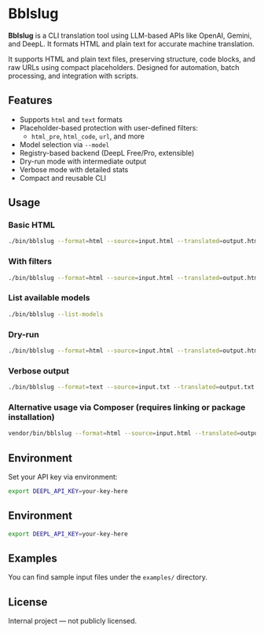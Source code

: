 # Bblslug

**Bblslug** is a CLI translation tool using LLM-based APIs like OpenAI, Gemini, and DeepL. It formats HTML and plain text for accurate machine translation.

It supports HTML and plain text files, preserving structure, code blocks, and raw URLs using compact placeholders. Designed for automation, batch processing, and integration with scripts.

## Features

- Supports `html` and `text` formats
- Placeholder-based protection with user-defined filters:
  - `html_pre`, `html_code`, `url`, and more
- Model selection via `--model`
- Registry-based backend (DeepL Free/Pro, extensible)
- Dry-run mode with intermediate output
- Verbose mode with detailed stats
- Compact and reusable CLI

## Usage

### Basic HTML

```bash
./bin/bblslug --format=html --source=input.html --translated=output.html
```

### With filters

```bash
./bin/bblslug --format=html --source=input.html --translated=output.html --filters=url,html_pre
```

### List available models

```bash
./bin/bblslug --list-models
```

### Dry-run

```bash
./bin/bblslug --format=html --source=input.html --translated=output.html --dry-run
```

### Verbose output

```bash
./bin/bblslug --format=text --source=input.txt --translated=output.txt --verbose
```

### Alternative usage via Composer (requires linking or package installation)

```bash
vendor/bin/bblslug --format=html --source=input.html --translated=output.html
```

## Environment

Set your API key via environment:

```bash
export DEEPL_API_KEY=your-key-here
```

## Environment


```bash
export DEEPL_API_KEY=your-key-here
```

## Examples

You can find sample input files under the `examples/` directory.

## License

Internal project — not publicly licensed.
